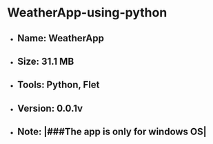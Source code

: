 # WeatherApp-using-python


* ## Name: WeatherApp
* ## Size: 31.1 MB
* ## Tools: Python, Flet
* ## Version: 0.0.1v
* ## Note: |###The app is only for windows OS|


